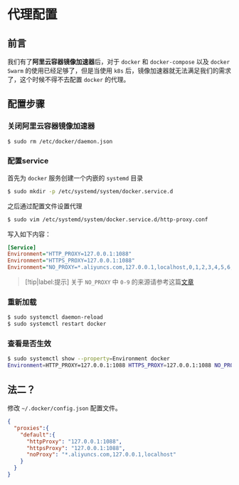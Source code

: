 # 代理配置

## 前言

我们有了**阿里云容器镜像加速器**后，对于 `docker` 和 `docker-compose` 以及 `docker Swarm` 的使用已经足够了，但是当使用 `k8s` 后，镜像加速器就无法满足我们的需求了，这个时候不得不去配置 `docker` 的代理。

## 配置步骤

### 关闭阿里云容器镜像加速器

```bash
$ sudo rm /etc/docker/daemon.json
```

### 配置service

首先为 `docker` 服务创建一个内嵌的 `systemd` 目录

```bash
$ sudo mkdir -p /etc/systemd/system/docker.service.d
```

之后通过配置文件设置代理

```bash
$ sudo vim /etc/systemd/system/docker.service.d/http-proxy.conf
```

写入如下内容：

```ini
[Service]
Environment="HTTP_PROXY=127.0.0.1:1088"
Environment="HTTPS_PROXY=127.0.0.1:1088"
Environment="NO_PROXY=*.aliyuncs.com,127.0.0.1,localhost,0,1,2,3,4,5,6,7,8,9"
```

> [!tip|label:提示]
> 关于 `NO_PROXY` 中 `0-9` 的来源请参考这篇[文章](https://qastack.cn/unix/23452/set-a-network-range-in-the-no-proxy-environment-variable)


### 重新加载

```bash
$ sudo systemctl daemon-reload
$ sudo systemctl restart docker
```

### 查看是否生效

```bash
$ sudo systemctl show --property=Environment docker
Environment=HTTP_PROXY=127.0.0.1:1088 HTTPS_PROXY=127.0.0.1:1088 NO_PROXY=127.0.0.1,localhost,0,1,2,3,4,5,6,7,8,9
```

## 法二？

修改 `~/.docker/config.json` 配置文件。

```json
{
  "proxies":{
    "default":{
      "httpProxy": "127.0.0.1:1088",
      "httpsProxy": "127.0.0.1:1088",
      "noProxy": "*.aliyuncs.com,127.0.0.1,localhost"
    }
  }
}
```
